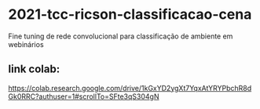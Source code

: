 # 2021-tcc-ricson-classificacao-cena
Fine tuning de rede convolucional para classificação de ambiente em webinários

## link colab:
https://colab.research.google.com/drive/1kGxYD2ygXt7YqxAtYRYPbchR8dGk0RRC?authuser=1#scrollTo=SFte3qS304gN
